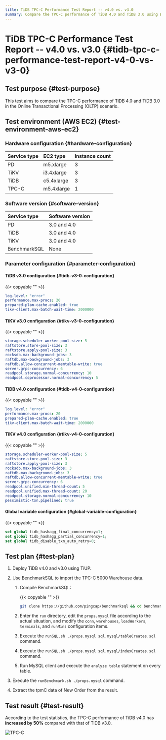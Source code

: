 ```yaml
---
title: TiDB TPC-C Performance Test Report -- v4.0 vs. v3.0
summary: Compare the TPC-C performance of TiDB 4.0 and TiDB 3.0 using BenchmarkSQL.
---
```


# TiDB TPC-C Performance Test Report -- v4.0 vs. v3.0 {#tidb-tpc-c-performance-test-report-v4-0-vs-v3-0}

## Test purpose {#test-purpose}

This test aims to compare the TPC-C performance of TiDB 4.0 and TiDB 3.0 in the Online Transactional Processing (OLTP) scenario.

## Test environment (AWS EC2) {#test-environment-aws-ec2}

### Hardware configuration {#hardware-configuration}

| Service type | EC2 type   | Instance count |
| :----------- | :--------- | :------------- |
| PD           | m5.xlarge  | 3              |
| TiKV         | i3.4xlarge | 3              |
| TiDB         | c5.4xlarge | 3              |
| TPC-C        | m5.4xlarge | 1              |

### Software version {#software-version}

| Service type | Software version |
| :----------- | :--------------- |
| PD           | 3.0 and 4.0      |
| TiDB         | 3.0 and 4.0      |
| TiKV         | 3.0 and 4.0      |
| BenchmarkSQL | None             |

### Parameter configuration {#parameter-configuration}

#### TiDB v3.0 configuration {#tidb-v3-0-configuration}

{{< copyable "" >}}

```yaml
log.level: "error"
performance.max-procs: 20
prepared-plan-cache.enabled: true
tikv-client.max-batch-wait-time: 2000000
```

#### TiKV v3.0 configuration {#tikv-v3-0-configuration}

{{< copyable "" >}}

```yaml
storage.scheduler-worker-pool-size: 5
raftstore.store-pool-size: 3
raftstore.apply-pool-size: 3
rocksdb.max-background-jobs: 3
raftdb.max-background-jobs: 3
raftdb.allow-concurrent-memtable-write: true
server.grpc-concurrency: 6
readpool.storage.normal-concurrency: 10
readpool.coprocessor.normal-concurrency: 5
```

#### TiDB v4.0 configuration {#tidb-v4-0-configuration}

{{< copyable "" >}}

```yaml
log.level: "error"
performance.max-procs: 20
prepared-plan-cache.enabled: true
tikv-client.max-batch-wait-time: 2000000
```

#### TiKV v4.0 configuration {#tikv-v4-0-configuration}

{{< copyable "" >}}

```yaml
storage.scheduler-worker-pool-size: 5
raftstore.store-pool-size: 3
raftstore.apply-pool-size: 3
rocksdb.max-background-jobs: 3
raftdb.max-background-jobs: 3
raftdb.allow-concurrent-memtable-write: true
server.grpc-concurrency: 6
readpool.unified.min-thread-count: 5
readpool.unified.max-thread-count: 20
readpool.storage.normal-concurrency: 10
pessimistic-txn.pipelined: true
```

#### Global variable configuration {#global-variable-configuration}

{{< copyable "" >}}

```sql
set global tidb_hashagg_final_concurrency=1;
set global tidb_hashagg_partial_concurrency=1;
set global tidb_disable_txn_auto_retry=0;
```

## Test plan {#test-plan}

1.  Deploy TiDB v4.0 and v3.0 using TiUP.

2.  Use BenchmarkSQL to import the TPC-C 5000 Warehouse data.

    1.  Compile BenchmarkSQL:

        {{< copyable "" >}}

        ```bash
        git clone https://github.com/pingcap/benchmarksql && cd benchmarksql && ant
        ```

    2.  Enter the `run` directory, edit the `props.mysql` file according to the actual situation, and modify the `conn`, `warehouses`, `loadWorkers`, `terminals`, and `runMins` configuration items.

    3.  Execute the `runSQL.sh ./props.mysql sql.mysql/tableCreates.sql` command.

    4.  Execute the `runSQL.sh ./props.mysql sql.mysql/indexCreates.sql` command.

    5.  Run MySQL client and execute the `analyze table` statement on every table.

3.  Execute the `runBenchmark.sh ./props.mysql` command.

4.  Extract the tpmC data of New Order from the result.

## Test result {#test-result}

According to the test statistics, the TPC-C performance of TiDB v4.0 has **increased by 50%** compared with that of TiDB v3.0.

![TPC-C](/media/tpcc-v4vsv3.png)
